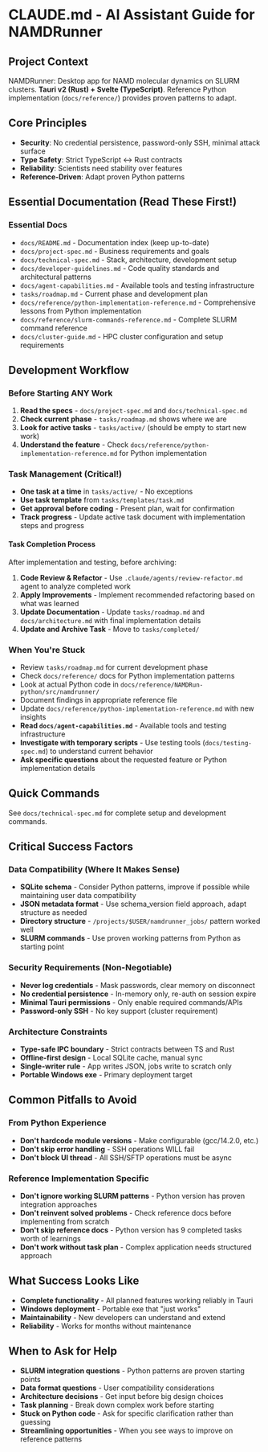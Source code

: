 # CLAUDE.md - AI Assistant Guide for NAMDRunner

## Project Context
NAMDRunner: Desktop app for NAMD molecular dynamics on SLURM clusters. **Tauri v2 (Rust) + Svelte (TypeScript)**. Reference Python implementation (`docs/reference/`) provides proven patterns to adapt.

## Core Principles
- **Security**: No credential persistence, password-only SSH, minimal attack surface
- **Type Safety**: Strict TypeScript ↔ Rust contracts
- **Reliability**: Scientists need stability over features
- **Reference-Driven**: Adapt proven Python patterns

## Essential Documentation (Read These First!)

### Essential Docs
- `docs/README.md` - Documentation index (keep up-to-date)
- `docs/project-spec.md` - Business requirements and goals
- `docs/technical-spec.md` - Stack, architecture, development setup  
- `docs/developer-guidelines.md` - Code quality standards and architectural patterns
- `docs/agent-capabilities.md` - Available tools and testing infrastructure
- `tasks/roadmap.md` - Current phase and development plan
- `docs/reference/python-implementation-reference.md` - Comprehensive lessons from Python implementation
- `docs/reference/slurm-commands-reference.md` - Complete SLURM command reference
- `docs/cluster-guide.md` - HPC cluster configuration and setup requirements

## Development Workflow

### Before Starting ANY Work
1. **Read the specs** - `docs/project-spec.md` and `docs/technical-spec.md`
2. **Check current phase** - `tasks/roadmap.md` shows where we are
3. **Look for active tasks** - `tasks/active/` (should be empty to start new work)
4. **Understand the feature** - Check `docs/reference/python-implementation-reference.md` for Python implementation

### Task Management (Critical!)
- **One task at a time** in `tasks/active/` - No exceptions
- **Use task template** from `tasks/templates/task.md`
- **Get approval before coding** - Present plan, wait for confirmation
- **Track progress** - Update active task document with implementation steps and progress

#### Task Completion Process
After implementation and testing, before archiving:
1. **Code Review & Refactor** - Use `.claude/agents/review-refactor.md` agent to analyze completed work
2. **Apply Improvements** - Implement recommended refactoring based on what was learned
3. **Update Documentation** - Update `tasks/roadmap.md` and `docs/architecture.md` with final implementation details
4. **Update and Archive Task** - Move to `tasks/completed/`

### When You're Stuck
- Review `tasks/roadmap.md` for current development phase
- Check `docs/reference/` docs for Python implementation patterns
- Look at actual Python code in `docs/reference/NAMDRun-python/src/namdrunner/`
- Document findings in appropriate reference file
- Update `docs/reference/python-implementation-reference.md` with new insights
- **Read `docs/agent-capabilities.md`** - Available tools and testing infrastructure
- **Investigate with temporary scripts** - Use testing tools (`docs/testing-spec.md`) to understand current behavior
- **Ask specific questions** about the requested feature or Python implementation details

## Quick Commands

See `docs/technical-spec.md` for complete setup and development commands.

## Critical Success Factors

### Data Compatibility (Where It Makes Sense)
- **SQLite schema** - Consider Python patterns, improve if possible while maintaining user data compatibility
- **JSON metadata format** - Use schema_version field approach, adapt structure as needed
- **Directory structure** - `/projects/$USER/namdrunner_jobs/` pattern worked well
- **SLURM commands** - Use proven working patterns from Python as starting point

### Security Requirements (Non-Negotiable)  
- **Never log credentials** - Mask passwords, clear memory on disconnect
- **No credential persistence** - In-memory only, re-auth on session expire
- **Minimal Tauri permissions** - Only enable required commands/APIs
- **Password-only SSH** - No key support (cluster requirement)

### Architecture Constraints
- **Type-safe IPC boundary** - Strict contracts between TS and Rust
- **Offline-first design** - Local SQLite cache, manual sync
- **Single-writer rule** - App writes JSON, jobs write to scratch only
- **Portable Windows exe** - Primary deployment target

## Common Pitfalls to Avoid

### From Python Experience
- **Don't hardcode module versions** - Make configurable (gcc/14.2.0, etc.)
- **Don't skip error handling** - SSH operations WILL fail
- **Don't block UI thread** - All SSH/SFTP operations must be async

### Reference Implementation Specific
- **Don't ignore working SLURM patterns** - Python version has proven integration approaches
- **Don't reinvent solved problems** - Check reference docs before implementing from scratch
- **Don't skip reference docs** - Python version has 9 completed tasks worth of learnings
- **Don't work without task plan** - Complex application needs structured approach

## What Success Looks Like
- **Complete functionality** - All planned features working reliably in Tauri
- **Windows deployment** - Portable exe that "just works"
- **Maintainability** - New developers can understand and extend
- **Reliability** - Works for months without maintenance

## When to Ask for Help
- **SLURM integration questions** - Python patterns are proven starting points
- **Data format questions** - User compatibility considerations
- **Architecture decisions** - Get input before big design choices  
- **Task planning** - Break down complex work before starting
- **Stuck on Python code** - Ask for specific clarification rather than guessing
- **Streamlining opportunities** - When you see ways to improve on reference patterns